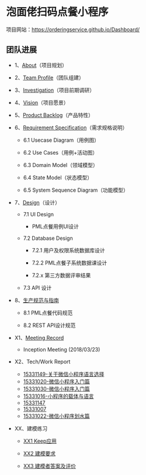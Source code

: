 # 泡面佬扫码点餐小程序

项目网站：https://orderingservice.github.io/Dashboard/

## 团队进展

* 1、[About](docs/01_about.md)（项目规划）

* 2、[Team Profile](docs/02_team_profile.md)（团队组建）

* 3、[Investigation](docs/03_investigation.pdf)（项目前期调研）

* 4、[Vision](docs/04_vision.md)（项目愿景）

* 5、[Product Backlog](docs/05_backlog.md)（产品特性）

* 6、[Requirement Specification](docs/06_requirement_specification.md)（需求规格说明）

    - 6.1 Usecase Diagram（用例图）

    - 6.2 Use Cases（用例+活动图）

    - 6.3 Domain Model（领域模型）

    - 6.4 State Model（状态模型）

    - 6.5 System Sequence Diagram（功能模型）

* 7、[Design](docs/07_design.md)（设计）

    - 7.1 UI Design

        - PML点餐用例UI设计

    - 7.2 Database Design

        - 7.2.1 用户及权限系统数据库设计

        - 7.2.2 PML点餐子系统数据课设计

        - 7.2.x 第三方数据评审结果

    - 7.3 API 设计

* 8、[生产规范与指南]()

    - 8.1 PML点餐代码规范

    - 8.2 REST API设计规范

* X1、[Meeting Record](docs/X1_meeting_record.md)

    - Inception Meeting (2018/03/23)

* X2、Tech/Work Report  
  - [15331149-关于微信小程序语言选择](https://shimo.im/docs/0W6Oke0akUMfLEMt)
  - [15331020-微信小程序入门篇](https://blog.csdn.net/A657997301/article/details/79954673)
  - [15331030-微信小程序入门篇](https://blog.csdn.net/Stella_Chan/article/details/79953326)
  - [15331016-小程序的载体与语言](https://blog.csdn.net/reborncgy/article/details/79748257)
  - [15331147]()
  - [15331007]()
  - [15331022-微信小程序划水篇](https://eros-l.github.io/homework/2018/04/15/hw3/)

* XX、建模练习

    - [XX1 Keep应用](XX_exercise/XX1_Keep.pdf)

    - [XX2 建模要求](XX_exercise/XX2_Modeling_Requirements.md)

    - [XX3 建模者答案及评价](XX_exercise/XX3_Answer_Judgement.md)
